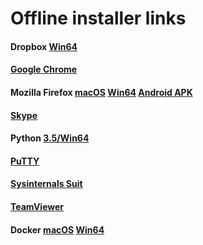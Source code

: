 # Offline installer links

#### Dropbox [Win64](https://www.dropbox.com/downloading?full=1&os=win)

#### [Google Chrome](https://www.google.com/intl/en/chrome/browser/desktop/index.html?standalone=1)

#### Mozilla Firefox [macOS](https://download.mozilla.org/?product=firefox-latest-ssl&os=osx&lang=en-US) [Win64](https://download.mozilla.org/?product=firefox-latest-ssl&os=win64&lang=en-US) [Android APK](https://download.mozilla.org/?product=fennec-latest&os=android&lang=multi)

#### [Skype](http://go.skype.com/windows.desktop.download)

#### Python [3.5/Win64](https://www.python.org/ftp/python/3.5.4/python-3.5.4-amd64.exe)

#### [PuTTY](https://the.earth.li/~sgtatham/putty/latest/w64/putty.zip)

#### [Sysinternals Suit](https://download.sysinternals.com/files/SysinternalsSuite.zip)

#### [TeamViewer](https://download.teamviewer.com/full)

#### Docker [macOS](https://download.docker.com/mac/stable/Docker.dmg) [Win64](https://download.docker.com/win/stable/Docker%20for%20Windows%20Installer.exe)
